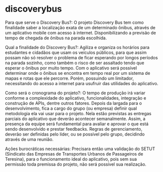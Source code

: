 # discoverybus
Para que serve o Discovery Bus?:
O projeto Discovery Bus tem como finalidade saber a localização exata de um determinado ônibus, através de um aplicativo mobile com acesso à internet. Disponibilizando a previsão de tempo de chegada de ônibus na parada escolhida.

Qual a finalidade do Discovery Bus?:
Agiliza e organiza os horários para estudantes e cidadãos que usam os veículos públicos, para que assim possam não só resolver o problema de ficar esperando por longos períodos na parada sozinho, como também o risco de ser assaltado tendo que esperar o ônibus por muito tempo.
Com o aplicativo será possível determinar onde o ônibus se encontra em tempo real por um sistema de mapas e rotas que ele percorre.
Porém, possuindo um limitador, necessitando do acesso a internet para usufruir das utilidades do aplicativo.

Como será o cronograma do projeto?:
O tempo de produção irá variar conforme a complexidade do aplicativo, funcionalidades, integração e construção de APIs, dentre outros fatores.
Depois da largada para o desenvolvimento, fica a cargo do grupo (ou empresa) definir qual metodologia ela vai usar para o projeto. Nela estão previstas as entregas parciais do aplicativo que deverão acontecer semanalmente. Assim, a presença da equipe será fundamental para avaliar e aprovar o que está sendo desenvolvido e prestar feedbacks.
Regras de gerenciamento, deverão ser definidas pelo líder, ou se possível pelo grupo, decidindo através de uma reunião.

Ações burocráticas necessárias:
Precisara então uma validação do SETUT (Sindicato das Empresas de Transportes Urbanos de Passageiros de Teresina), para o funcionamento ideal do aplicativo, pois sem sua permissão toda premissa do projeto, não será possível sua realização.
